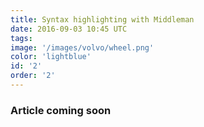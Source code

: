 ```yaml
---
title: Syntax highlighting with Middleman
date: 2016-09-03 10:45 UTC
tags:
image: '/images/volvo/wheel.png'
color: 'lightblue'
id: '2'
order: '2'
---
```


### Article coming soon
